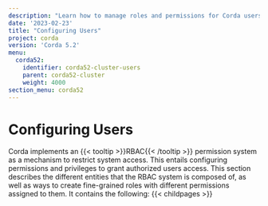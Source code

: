 ```yaml
---
description: "Learn how to manage roles and permissions for Corda users."
date: '2023-02-23'
title: "Configuring Users"
project: corda
version: 'Corda 5.2'
menu:
  corda52:
    identifier: corda52-cluster-users
    parent: corda52-cluster
    weight: 4000
section_menu: corda52
---
```

# Configuring Users

Corda implements an {{< tooltip >}}RBAC{{< /tooltip >}} permission system as a mechanism to restrict system access.
This entails configuring permissions and privileges to grant authorized users access.
This section describes the different entities that the RBAC system is composed of, as well as ways to create fine-grained roles with different permissions assigned to them.
It contains the following:
{{< childpages >}}
